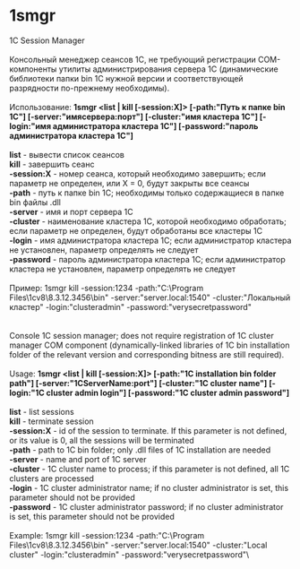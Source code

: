 # 1smgr
1C Session Manager\
\
Консольный менеджер сеансов 1С, не требующий регистрации COM-компоненты утилиты администрирования сервера 1С (динамические библиотеки папки bin 1С нужной версии и соответствующей разрядности по-прежнему необходимы).\
\
Использование: **1smgr <list | kill [-session:X]> [-path:"Путь к папке bin 1С"] [-server:"имясервера:порт"] [-cluster:"имя кластера 1С"] [-login:"имя администратора кластера 1С"] [-password:"пароль администратора кластера 1С"]**\
\
**list** - вывести список сеансов\
**kill** - завершить сеанс\
**-session:X** - номер сеанса, который необходимо завершить; если параметр не определен, или X = 0, будут закрыты все сеансы\
**-path** - путь к папке bin 1С; необходимы только содержащиеся в папке bin файлы .dll\
**-server** - имя и порт сервера 1С\
**-cluster** - наименование кластера 1С, которой необходимо обработать; если параметр не определен, будут обработаны все кластеры 1С\
**-login** - имя администратора кластера 1С; если администратор кластера не установлен, параметр определять не следует\
**-password** - пароль администратора кластера 1С; если администратор кластера не установлен, параметр определять не следует\
\
Пример: 1smgr kill -session:1234 -path:"C:\Program Files\1cv8\8.3.12.3456\bin" -server:"server.local:1540" -cluster:"Локальный кластер" -login:"clusteradmin" -password:"verysecretpassword"\
\
\
Console 1C session manager; does not require registration of 1C cluster manager COM component (dynamically-linked libraries of 1C bin installation folder of the relevant version and corresponding bitness are still required).\
\
Usage: **1smgr <list | kill [-session:X]> [-path:"1C installation bin folder path"] [-server:"1CServerName:port"] [-cluster:"1C cluster name"] [-login:"1C cluster admin login"] [-password:"1C cluster admin password"]**\
\
**list** - list sessions\
**kill** - terminate session\
**-session:X** - id of the session to terminate. If this parameter is not defined, or its value is 0, all the sessions will be terminated\
**-path** - path to 1C bin folder; only .dll files of 1C installation are needed\
**-server** - name and port of 1C server\
**-cluster** - 1C cluster name to process; if this parameter is not defined, all 1C clusters are processed\
**-login** - 1C cluster administrator name; if no cluster administrator is set, this parameter should not be provided\
**-password** - 1C cluster administrator password; if no cluster administrator is set, this parameter should not be provided\
\
Example: 1smgr kill -session:1234 -path:"C:\Program Files\1cv8\8.3.12.3456\bin" -server:"server.local:1540" -cluster:"Local cluster" -login:"clusteradmin" -password:"verysecretpassword"\
